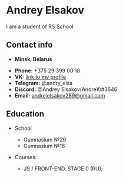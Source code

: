 # Andrey Elsakov

I am a student of RS School

## Contact info

- **Minsk, Belarus**

* **Phone:** +375 29 399 00 18
* **VK:** [link to my profile](https://vk.com/id537315731)
* **Telegram:** @andry_elsa
* **Discord:** @Andrey Elsakov(Andre¥)#3646
* **Email:** andrejelsakov289@gmail.com

## Education

- School

  - Gumnasium №29
  - Gumnasium №16

* Courses:

  - JS / FRONT-END. STAGE 0 (RU);
